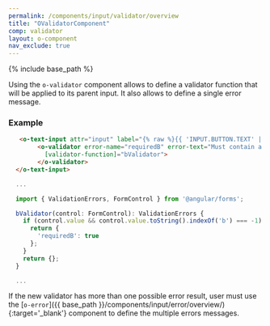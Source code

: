 ```yaml
---
permalink: /components/input/validator/overview
title: "OValidatorComponent"
comp: validator
layout: o-component
nav_exclude: true
---
```


{% include base_path %}

Using the `o-validator` component allows to define a validator function that will be applied to its parent input. It also allows to define a single error message.

<h3 class="grey-color">Example</h3>

```html
   <o-text-input attr="input" label="{% raw %}{{ 'INPUT.BUTTON.TEXT' | oTranslate }}{% endraw %}">
        <o-validator error-name="requiredB" error-text="Must contain a 'b'"
          [validator-function]="bValidator">
        </o-validator>
  </o-text-input>
```

```javascript
  ...

  import { ValidationErrors, FormControl } from '@angular/forms';

  bValidator(control: FormControl): ValidationErrors {
    if (control.value && control.value.toString().indexOf('b') === -1) {
      return {
        'requiredB': true
      };
    }
    return {};
  }

  ...
```

If the new validator has more than one possible error result, user must use the [`o-error`]({{ base_path }}/components/input/error/overview/){:target='_blank'} component to define the multiple errors messages.